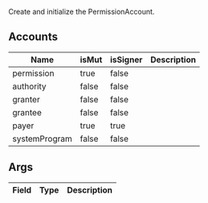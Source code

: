 Create and initialize the PermissionAccount.

## Accounts

| Name          | isMut | isSigner | Description |
| ------------- | ----- | -------- | ----------- |
| permission    | true  | false    |             |
| authority     | false | false    |             |
| granter       | false | false    |             |
| grantee       | false | false    |             |
| payer         | true  | true     |             |
| systemProgram | false | false    |             |

## Args

| Field | Type | Description |
| ----- | ---- | ----------- |

